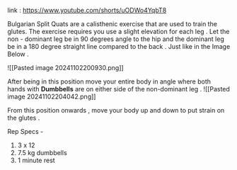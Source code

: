 
link : https://www.youtube.com/shorts/uODWo4YqbT8

Bulgarian Split Quats are a calisthenic exercise that are used to train the glutes. The exercise requires you use a slight elevation for each leg . Let the non - dominant leg be in 90 degrees angle to the hip and the dominant leg be in a 180 degree straight line compared to the back . Just like in the Image Below . 


![[Pasted image 20241102200930.png]]

After being in this position move your entire body in angle where both hands with **Dumbbells** are on either side of the non-dominant leg . 
![[Pasted image 20241102204042.png]]

From this position onwards , move your body up and down to put strain on the glutes . 


Rep Specs - 
1. 3 x 12 
2. 7.5 kg dumbbells 
3. 1 minute rest 